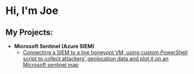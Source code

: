<h1>Hi, I'm Joe </h1>

<h2>My Projects:</h2>

- <b>Microsoft Sentinel (Azure SIEM)</b>
  - [Connecting a SIEM to a live honeypot VM, using custom PowerShell script to collect attackers' geolocation data and plot it on an Microsoft sentinel map ](https://github.com/joe1437/AzureSIEM)
